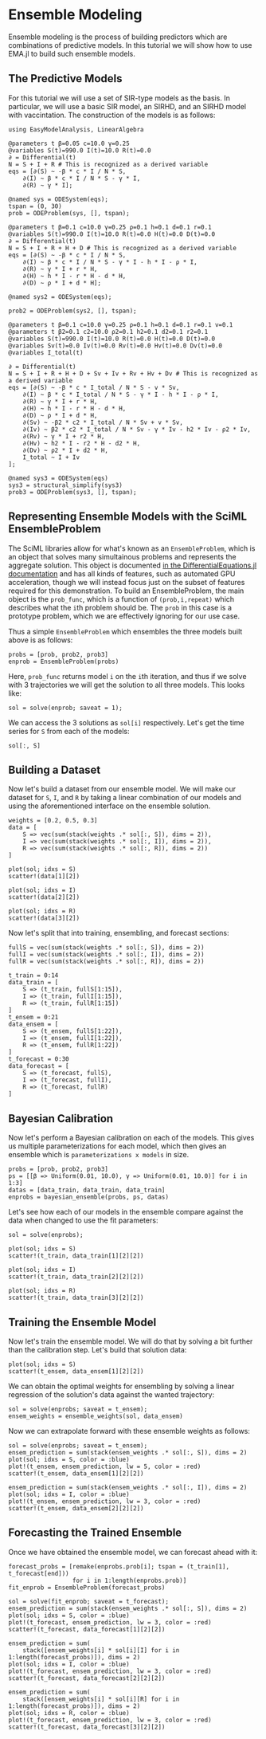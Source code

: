 # Ensemble Modeling

Ensemble modeling is the process of building predictors which are combinations of
predictive models. In this tutorial we will show how to use EMA.jl to build such
ensemble models.

## The Predictive Models

For this tutorial we will use a set of SIR-type models as the basis. In particular,
we will use a basic SIR model, an SIRHD, and an SIRHD model with vaccintation. The
construction of the models is as follows:

```@example ensemble
using EasyModelAnalysis, LinearAlgebra

@parameters t β=0.05 c=10.0 γ=0.25
@variables S(t)=990.0 I(t)=10.0 R(t)=0.0
∂ = Differential(t)
N = S + I + R # This is recognized as a derived variable
eqs = [∂(S) ~ -β * c * I / N * S,
    ∂(I) ~ β * c * I / N * S - γ * I,
    ∂(R) ~ γ * I];

@named sys = ODESystem(eqs);
tspan = (0, 30)
prob = ODEProblem(sys, [], tspan);

@parameters t β=0.1 c=10.0 γ=0.25 ρ=0.1 h=0.1 d=0.1 r=0.1
@variables S(t)=990.0 I(t)=10.0 R(t)=0.0 H(t)=0.0 D(t)=0.0
∂ = Differential(t)
N = S + I + R + H + D # This is recognized as a derived variable
eqs = [∂(S) ~ -β * c * I / N * S,
    ∂(I) ~ β * c * I / N * S - γ * I - h * I - ρ * I,
    ∂(R) ~ γ * I + r * H,
    ∂(H) ~ h * I - r * H - d * H,
    ∂(D) ~ ρ * I + d * H];

@named sys2 = ODESystem(eqs);

prob2 = ODEProblem(sys2, [], tspan);

@parameters t β=0.1 c=10.0 γ=0.25 ρ=0.1 h=0.1 d=0.1 r=0.1 v=0.1
@parameters t β2=0.1 c2=10.0 ρ2=0.1 h2=0.1 d2=0.1 r2=0.1
@variables S(t)=990.0 I(t)=10.0 R(t)=0.0 H(t)=0.0 D(t)=0.0
@variables Sv(t)=0.0 Iv(t)=0.0 Rv(t)=0.0 Hv(t)=0.0 Dv(t)=0.0
@variables I_total(t)

∂ = Differential(t)
N = S + I + R + H + D + Sv + Iv + Rv + Hv + Dv # This is recognized as a derived variable
eqs = [∂(S) ~ -β * c * I_total / N * S - v * Sv,
    ∂(I) ~ β * c * I_total / N * S - γ * I - h * I - ρ * I,
    ∂(R) ~ γ * I + r * H,
    ∂(H) ~ h * I - r * H - d * H,
    ∂(D) ~ ρ * I + d * H,
    ∂(Sv) ~ -β2 * c2 * I_total / N * Sv + v * Sv,
    ∂(Iv) ~ β2 * c2 * I_total / N * Sv - γ * Iv - h2 * Iv - ρ2 * Iv,
    ∂(Rv) ~ γ * I + r2 * H,
    ∂(Hv) ~ h2 * I - r2 * H - d2 * H,
    ∂(Dv) ~ ρ2 * I + d2 * H,
    I_total ~ I + Iv
];

@named sys3 = ODESystem(eqs)
sys3 = structural_simplify(sys3)
prob3 = ODEProblem(sys3, [], tspan);
```

## Representing Ensemble Models with the SciML EnsembleProblem

The SciML libraries allow for what's known as an `EnsembleProblem`, which is an object that
solves many simultainous problems and represents the aggregate solution. This object is
documented
[in the DifferentialEquations.jl documentation](https://docs.sciml.ai/DiffEqDocs/stable/features/ensemble/)
and has all kinds of features, such as automated GPU acceleration, though we will instead
focus just on the subset of features required for this demonstration. To build an
EnsembleProblem, the main object is the `prob_func`, which is a function of `(prob,i,repeat)`
which describes what the `i`th problem should be. The `prob` in this case is a
prototype problem, which we are effectively ignoring for our use case.

Thus a simple `EnsembleProblem` which ensembles the three models built above is as follows:

```@example ensemble
probs = [prob, prob2, prob3]
enprob = EnsembleProblem(probs)
```

Here, `prob_func` returns model `i` on the `i`th iteration, and thus if we solve with
3 trajectories we will get the solution to all three models. This looks like:

```@example ensemble
sol = solve(enprob; saveat = 1);
```

We can access the 3 solutions as `sol[i]` respectively. Let's get the time series
for `S` from each of the models:

```@example ensemble
sol[:, S]
```

## Building a Dataset

Now let's build a dataset from our ensemble model. We will make our dataset for `S`,
`I`, and `R` by taking a linear combination of our models and using the aforementioned
interface on the ensemble solution.

```@example ensemble
weights = [0.2, 0.5, 0.3]
data = [
    S => vec(sum(stack(weights .* sol[:, S]), dims = 2)),
    I => vec(sum(stack(weights .* sol[:, I]), dims = 2)),
    R => vec(sum(stack(weights .* sol[:, R]), dims = 2))
]
```

```@example ensemble
plot(sol; idxs = S)
scatter!(data[1][2])
```

```@example ensemble
plot(sol; idxs = I)
scatter!(data[2][2])
```

```@example ensemble
plot(sol; idxs = R)
scatter!(data[3][2])
```

Now let's split that into training, ensembling, and forecast sections:

```@example ensemble
fullS = vec(sum(stack(weights .* sol[:, S]), dims = 2))
fullI = vec(sum(stack(weights .* sol[:, I]), dims = 2))
fullR = vec(sum(stack(weights .* sol[:, R]), dims = 2))

t_train = 0:14
data_train = [
    S => (t_train, fullS[1:15]),
    I => (t_train, fullI[1:15]),
    R => (t_train, fullR[1:15])
]
t_ensem = 0:21
data_ensem = [
    S => (t_ensem, fullS[1:22]),
    I => (t_ensem, fullI[1:22]),
    R => (t_ensem, fullR[1:22])
]
t_forecast = 0:30
data_forecast = [
    S => (t_forecast, fullS),
    I => (t_forecast, fullI),
    R => (t_forecast, fullR)
]
```

## Bayesian Calibration

Now let's perform a Bayesian calibration on each of the models. This gives us multiple parameterizations for each model, which then gives an ensemble which is `parameterizations x models` in size.

```@example ensemble
probs = [prob, prob2, prob3]
ps = [[β => Uniform(0.01, 10.0), γ => Uniform(0.01, 10.0)] for i in 1:3]
datas = [data_train, data_train, data_train]
enprobs = bayesian_ensemble(probs, ps, datas)
```

Let's see how each of our models in the ensemble compare against the data when changed
to use the fit parameters:

```@example ensemble
sol = solve(enprobs);

plot(sol; idxs = S)
scatter!(t_train, data_train[1][2][2])
```

```@example ensemble
plot(sol; idxs = I)
scatter!(t_train, data_train[2][2][2])
```

```@example ensemble
plot(sol; idxs = R)
scatter!(t_train, data_train[3][2][2])
```

## Training the Ensemble Model

Now let's train the ensemble model. We will do that by solving a bit further than the
calibration step. Let's build that solution data:

```@example ensemble
plot(sol; idxs = S)
scatter!(t_ensem, data_ensem[1][2][2])
```

We can obtain the optimal weights for ensembling by solving a linear regression of
the solution's data against the wanted trajectory:

```@example ensemble
sol = solve(enprobs; saveat = t_ensem);
ensem_weights = ensemble_weights(sol, data_ensem)
```

Now we can extrapolate forward with these ensemble weights as follows:

```@example ensemble
sol = solve(enprobs; saveat = t_ensem);
ensem_prediction = sum(stack(ensem_weights .* sol[:, S]), dims = 2)
plot(sol; idxs = S, color = :blue)
plot!(t_ensem, ensem_prediction, lw = 5, color = :red)
scatter!(t_ensem, data_ensem[1][2][2])
```

```@example ensemble
ensem_prediction = sum(stack(ensem_weights .* sol[:, I]), dims = 2)
plot(sol; idxs = I, color = :blue)
plot!(t_ensem, ensem_prediction, lw = 3, color = :red)
scatter!(t_ensem, data_ensem[2][2][2])
```

## Forecasting the Trained Ensemble

Once we have obtained the ensemble model, we can forecast ahead with it:

```@example ensemble
forecast_probs = [remake(enprobs.prob[i]; tspan = (t_train[1], t_forecast[end]))
                  for i in 1:length(enprobs.prob)]
fit_enprob = EnsembleProblem(forecast_probs)

sol = solve(fit_enprob; saveat = t_forecast);
ensem_prediction = sum(stack(ensem_weights .* sol[:, S]), dims = 2)
plot(sol; idxs = S, color = :blue)
plot!(t_forecast, ensem_prediction, lw = 3, color = :red)
scatter!(t_forecast, data_forecast[1][2][2])
```

```@example ensemble
ensem_prediction = sum(
    stack([ensem_weights[i] * sol[i][I] for i in 1:length(forecast_probs)]), dims = 2)
plot(sol; idxs = I, color = :blue)
plot!(t_forecast, ensem_prediction, lw = 3, color = :red)
scatter!(t_forecast, data_forecast[2][2][2])
```

```@example ensemble
ensem_prediction = sum(
    stack([ensem_weights[i] * sol[i][R] for i in 1:length(forecast_probs)]), dims = 2)
plot(sol; idxs = R, color = :blue)
plot!(t_forecast, ensem_prediction, lw = 3, color = :red)
scatter!(t_forecast, data_forecast[3][2][2])
```
